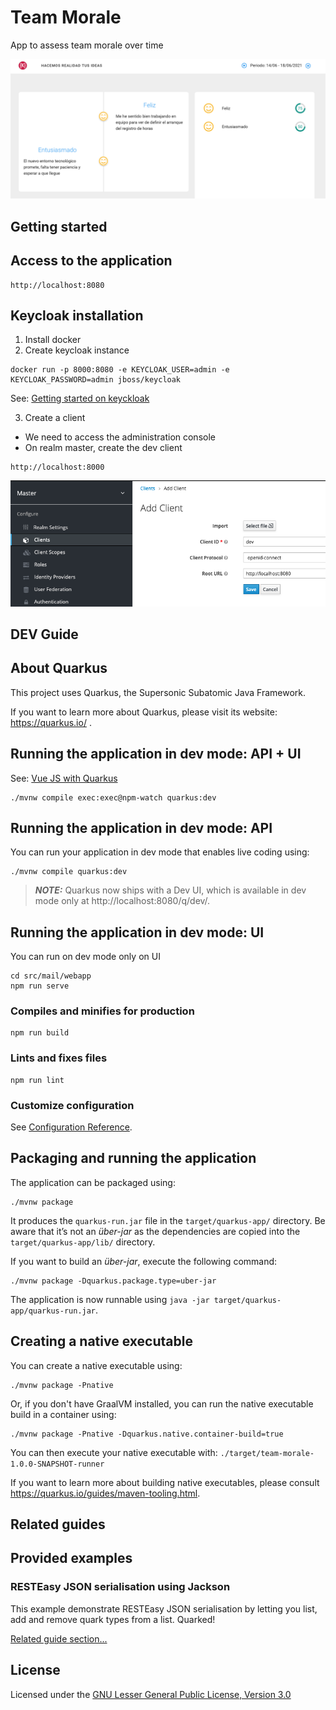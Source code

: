Team Morale
===========
App to assess team morale over time

![Team morale](docs/assets/screenshot-team-morale-1.png)

Getting started
---------------
## Access to the application
```
http://localhost:8080
```
## Keycloak installation
1) Install docker
2) Create keycloak instance

```shell script
docker run -p 8000:8080 -e KEYCLOAK_USER=admin -e KEYCLOAK_PASSWORD=admin jboss/keycloak 
```
See: [Getting started on keyckloak](https://www.keycloak.org/getting-started/getting-started-docker)

3) Create a client
- We need to access the administration console
- On realm master, create the dev client
```
http://localhost:8000
```

![Creation of dev client](docs/keycloak/client-dev.png)

DEV Guide
---------
## About Quarkus
This project uses Quarkus, the Supersonic Subatomic Java Framework.

If you want to learn more about Quarkus, please visit its website: https://quarkus.io/ .

## Running the application in dev mode: API + UI
See: [Vue JS with Quarkus](https://medium.com/@dmi3coder/build-run-and-deploy-vuejs-app-with-quarkus-d6d1ae94ced9)
```shell script
./mvnw compile exec:exec@npm-watch quarkus:dev
```
## Running the application in dev mode: API
You can run your application in dev mode that enables live coding using:
```shell script
./mvnw compile quarkus:dev
```

> **_NOTE:_**  Quarkus now ships with a Dev UI, which is available in dev mode only at http://localhost:8080/q/dev/.

## Running the application in dev mode: UI
You can run on dev mode only on UI
```shell script
cd src/mail/webapp
npm run serve
```
### Compiles and minifies for production
```
npm run build
```
### Lints and fixes files
```
npm run lint
```

### Customize configuration
See [Configuration Reference](https://cli.vuejs.org/config/).

## Packaging and running the application

The application can be packaged using:
```shell script
./mvnw package
```
It produces the `quarkus-run.jar` file in the `target/quarkus-app/` directory.
Be aware that it’s not an _über-jar_ as the dependencies are copied into the `target/quarkus-app/lib/` directory.

If you want to build an _über-jar_, execute the following command:
```shell script
./mvnw package -Dquarkus.package.type=uber-jar
```

The application is now runnable using `java -jar target/quarkus-app/quarkus-run.jar`.

## Creating a native executable

You can create a native executable using: 
```shell script
./mvnw package -Pnative
```

Or, if you don't have GraalVM installed, you can run the native executable build in a container using: 
```shell script
./mvnw package -Pnative -Dquarkus.native.container-build=true
```

You can then execute your native executable with: `./target/team-morale-1.0.0-SNAPSHOT-runner`

If you want to learn more about building native executables, please consult https://quarkus.io/guides/maven-tooling.html.

Related guides
--------------
## Provided examples

### RESTEasy JSON serialisation using Jackson

This example demonstrate RESTEasy JSON serialisation by letting you list, add and remove quark types from a list. Quarked!

[Related guide section...](https://quarkus.io/guides/rest-json#creating-your-first-json-rest-service)

License
-------

Licensed under the [GNU Lesser General Public License, Version 3.0](https://www.gnu.org/licenses/lgpl.txt)